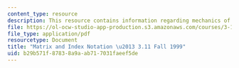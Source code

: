 ```yaml
---
content_type: resource
description: This resource contains information regarding mechanics of materials.
file: https://ol-ocw-studio-app-production.s3.amazonaws.com/courses/3-11-mechanics-of-materials-fall-1999/b29b571f87838a9aab717031faeef5de_MIT3_11F99_index.pdf
file_type: application/pdf
resourcetype: Document
title: "Matrix and Index Notation \u2013 3.11 Fall 1999"
uid: b29b571f-8783-8a9a-ab71-7031faeef5de
---
```

